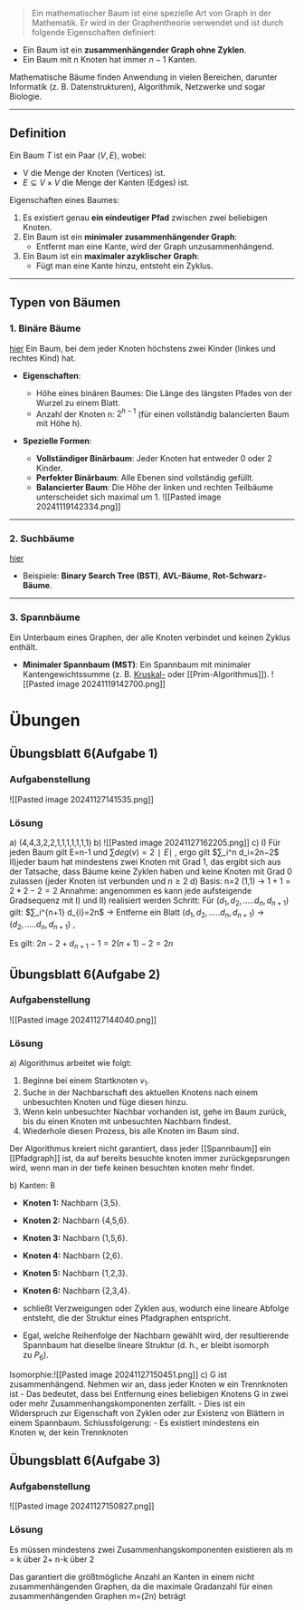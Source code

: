 
>Ein mathematischer Baum ist eine spezielle Art von Graph in der Mathematik. Er wird in der Graphentheorie verwendet und ist durch folgende Eigenschaften definiert:

- Ein Baum ist ein **zusammenhängender Graph ohne Zyklen**.
- Ein Baum mit n Knoten hat immer $n−1$ Kanten.

Mathematische Bäume finden Anwendung in vielen Bereichen, darunter Informatik (z. B. Datenstrukturen), Algorithmik, Netzwerke und sogar Biologie.

---

## Definition

Ein Baum $T$ ist ein Paar $(V,E)$, wobei:

- V die Menge der Knoten (Vertices) ist.
- $E⊆V×V$ die Menge der Kanten (Edges) ist.

Eigenschaften eines Baumes:

1. Es existiert genau **ein eindeutiger Pfad** zwischen zwei beliebigen Knoten.
2. Ein Baum ist ein **minimaler zusammenhängender Graph**:
    - Entfernt man eine Kante, wird der Graph unzusammenhängend.
3. Ein Baum ist ein **maximaler azyklischer Graph**:
    - Fügt man eine Kante hinzu, entsteht ein Zyklus.

---

## Typen von Bäumen
### 1. **Binäre Bäume**
[hier](https://studyflix.de/informatik/binarbaum-1362)
Ein Baum, bei dem jeder Knoten höchstens zwei Kinder (linkes und rechtes Kind) hat.

- **Eigenschaften**:
    
    - Höhe eines binären Baumes: Die Länge des längsten Pfades von der Wurzel zu einem Blatt.
    - Anzahl der Knoten n: $2^{h−1}$ (für einen vollständig balancierten Baum mit Höhe h).
- **Spezielle Formen**:
    
    - **Vollständiger Binärbaum**: Jeder Knoten hat entweder 0 oder 2 Kinder.
    - **Perfekter Binärbaum**: Alle Ebenen sind vollständig gefüllt.
    - **Balancierter Baum**: Die Höhe der linken und rechten Teilbäume unterscheidet sich maximal um 1.
![[Pasted image 20241119142334.png]]

---

### 2. **Suchbäume**
[hier](https://studyflix.de/informatik/binaerer-suchbaum-1364)

- Beispiele: **Binary Search Tree (BST)**, **AVL-Bäume**, **Rot-Schwarz-Bäume**.

---

### 3. **Spannbäume**

Ein Unterbaum eines Graphen, der alle Knoten verbindet und keinen Zyklus enthält.

- **Minimaler Spannbaum (MST)**: Ein Spannbaum mit minimaler Kantengewichtssumme (z. B. [Kruskal-](Kruskal-Algorithmus) oder [[Prim-Algorithmus]]).
![[Pasted image 20241119142700.png]]

# Übungen
## Übungsblatt 6(Aufgabe 1)

### Aufgabenstellung
![[Pasted image 20241127141535.png]]
### Lösung
a) (4,4,3,2,2,1,1,1,1,1,1,1)
b) ![[Pasted image 20241127162205.png]]
c) I) Für jeden Baum gilt E=n-1 und $∑​deg(v)=2∣E∣$ , ergo gilt $∑_i^n ​d_i​=2n−2$
 II)jeder baum hat mindestens zwei Knoten mit Grad 1, das ergibt sich aus der Tatsache, dass Bäume keine Zyklen haben und keine Knoten mit Grad 0 zulassen (jeder Knoten ist verbunden und $n≥2$
 d)
 Basis: n=2 (1,1) -> $1+1 =2*2-2=2$
 Annahme: angenommen es kann jede aufsteigende Gradsequenz mit I) und II) realisiert werden
 Schritt:
 Für $(d_1,d_2,.....d_n, d_{n+1})$ gilt: $∑_i^{n+1} ​d_{i}​=2n$
	 -> Entferne ein Blatt $(d_1,d_2,.....d_n, d_{n+1})$ -> $(d_2,.....d_n, d_{n+1})$ ,


 Es gilt: $2n-2+​ d_{n+1}−1=2(n+1)−2=2n$
## Übungsblatt 6(Aufgabe 2)
### Aufgabenstellung
![[Pasted image 20241127144040.png]]
### Lösung
a) Algorithmus arbeitet wie folgt: 
1. Beginne bei einem Startknoten $v_1$.
2. Suche in der Nachbarschaft des aktuellen Knotens nach einem unbesuchten Knoten und füge diesen hinzu.
3. Wenn kein unbesuchter Nachbar vorhanden ist, gehe im Baum zurück, bis du einen Knoten mit unbesuchten Nachbarn findest.
4. Wiederhole diesen Prozess, bis alle Knoten im Baum sind.
 
 Der Algorithmus kreiert nicht garantiert, dass jeder [[Spannbaum]] ein [[Pfadgraph]] ist, da auf bereits besuchte knoten immer zurückgepsrungen wird, wenn man in der tiefe keinen besuchten knoten mehr findet.

b) Kanten: 8
- **Knoten 1:** Nachbarn {3,5}.
- **Knoten 2:** Nachbarn {4,5,6}.
- **Knoten 3:** Nachbarn {1,5,6}.
- **Knoten 4:** Nachbarn {2,6}.
- **Knoten 5:** Nachbarn {1,2,3}.
- **Knoten 6:** Nachbarn {2,3,4}.

- schließt Verzweigungen oder Zyklen aus, wodurch eine lineare Abfolge entsteht, die der Struktur eines Pfadgraphen entspricht.
- Egal, welche Reihenfolge der Nachbarn gewählt wird, der resultierende Spannbaum hat dieselbe lineare Struktur (d. h., er bleibt isomorph zu $P_6$).

Isomorphie:![[Pasted image 20241127150451.png]]
c)
G ist zusammenhängend.
Nehmen wir an, dass jeder Knoten w ein Trennknoten ist
    - Das bedeutet, dass bei Entfernung eines beliebigen Knotens G in zwei oder mehr Zusammenhangskomponenten zerfällt.
    - Dies ist ein Widerspruch zur Eigenschaft von Zyklen oder zur Existenz von Blättern in einem Spannbaum.
Schlussfolgerung:
    - Es existiert mindestens ein Knoten w, der kein Trennknoten


## Übungsblatt 6(Aufgabe 3)
### Aufgabenstellung
![[Pasted image 20241127150827.png]]
### Lösung
Es müssen mindestens zwei Zusammenhangskomponenten existieren
als m = k über 2+ n-k über 2

Das garantiert die größtmögliche Anzahl an Kanten in einem nicht zusammenhängenden Graphen, da die maximale Gradanzahl für einen zusammenhängenden Graphen m=(2n​) beträgt